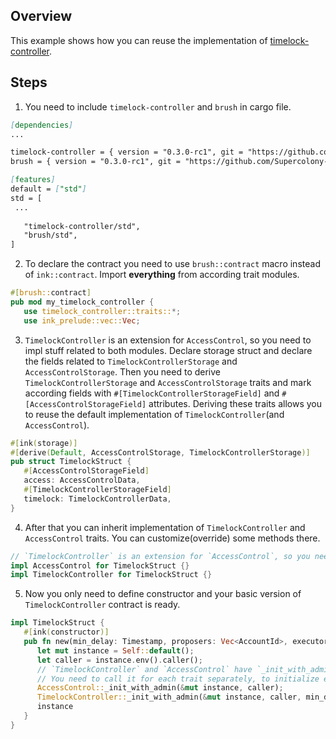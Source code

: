 ## Overview

This example shows how you can reuse the implementation of
[timelock-controller](contracts/governance/timelock-controller).

## Steps

1. You need to include `timelock-controller` and `brush` in cargo file.

```markdown
[dependencies]
...

timelock-controller = { version = "0.3.0-rc1", git = "https://github.com/Supercolony-net/openbrush-contracts", default-features = false }
brush = { version = "0.3.0-rc1", git = "https://github.com/Supercolony-net/openbrush-contracts", default-features = false }

[features]
default = ["std"]
std = [
 ...
   
   "timelock-controller/std",
   "brush/std",
]
```

2. To declare the contract you need to use `brush::contract` macro instead of `ink::contract`. Import **everything**
   from according trait modules.

```rust
#[brush::contract]
pub mod my_timelock_controller {
   use timelock_controller::traits::*;
   use ink_prelude::vec::Vec;
```

3. `TimelockController` is an extension for `AccessControl`, so you need to impl stuff related to both modules.
   Declare storage struct and declare the fields related to `TimelockControllerStorage` and `AccessControlStorage`.
   Then you need to derive `TimelockControllerStorage` and `AccessControlStorage` traits and mark according fields
   with `#[TimelockControllerStorageField]` and `#[AccessControlStorageField]` attributes. 
   Deriving these traits allows you to reuse the default implementation of `TimelockController`(and `AccessControl`).

```rust
#[ink(storage)]
#[derive(Default, AccessControlStorage, TimelockControllerStorage)]
pub struct TimelockStruct {
   #[AccessControlStorageField]
   access: AccessControlData,
   #[TimelockControllerStorageField]
   timelock: TimelockControllerData,
}
```

4. After that you can inherit implementation of `TimelockController` and `AccessControl` traits. You can customize(override) some
   methods there.

```rust
// `TimelockController` is an extension for `AccessControl`, so you need to impl stuff related to both modules.
impl AccessControl for TimelockStruct {}
impl TimelockController for TimelockStruct {}
```

5. Now you only need to define constructor and your basic version of `TimelockController` contract is ready.

```rust
impl TimelockStruct {
   #[ink(constructor)]
   pub fn new(min_delay: Timestamp, proposers: Vec<AccountId>, executors: Vec<AccountId>) -> Self {
      let mut instance = Self::default();
      let caller = instance.env().caller();
      // `TimelockController` and `AccessControl` have `_init_with_admin` methods.
      // You need to call it for each trait separately, to initialize everything for these traits.
      AccessControl::_init_with_admin(&mut instance, caller);
      TimelockController::_init_with_admin(&mut instance, caller, min_delay, proposers, executors);
      instance
   }
}
```
